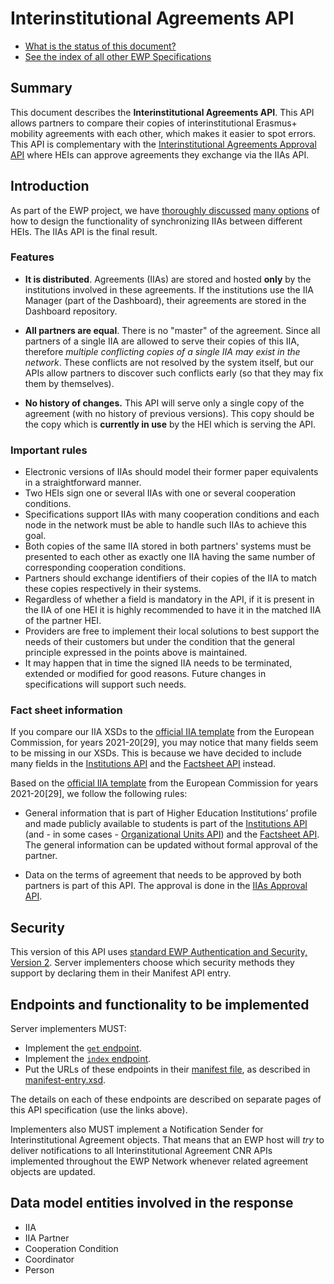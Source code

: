 Interinstitutional Agreements API
=================================

* [What is the status of this document?][statuses]
* [See the index of all other EWP Specifications][develhub]


Summary
-------

This document describes the **Interinstitutional Agreements API**. This API
allows partners to compare their copies of interinstitutional Erasmus+ mobility
agreements with each other, which makes it easier to spot errors. This API is complementary
with the [Interinstitutional Agreements Approval API][iias-approval-api]
where HEIs can approve agreements they exchange via the IIAs API.


Introduction
------------

As part of the EWP project, we have
[thoroughly discussed](https://github.com/erasmus-without-paper/general-issues/issues/12)
[many options](https://github.com/erasmus-without-paper/general-issues/issues/12#issuecomment-229931282)
of how to design the functionality of synchronizing IIAs between different
HEIs. The IIAs API is the final result.


### Features

 * **It is distributed**. Agreements (IIAs) are stored and hosted **only** by
   the institutions involved in these agreements. If the institutions use the IIA Manager
   (part of the Dashboard), their agreements are stored in the Dashboard repository.

 * **All partners are equal**. There is no "master" of the agreement. Since all
   partners of a single IIA are allowed to serve their copies of this IIA,
   therefore *multiple conflicting copies of a single IIA may exist in the
   network*. These conflicts are not resolved by the system itself, but our
   APIs allow partners to discover such conflicts early (so that they may fix
   them by themselves).

 * **No history of changes.** This API will serve only a single copy of the
   agreement (with no history of previous versions). This copy should be the
   copy which is **currently in use** by the HEI which is serving the API.


### Important rules


* Electronic versions of IIAs should model their former paper equivalents in a straightforward manner.
* Two HEIs sign one or several IIAs with one or several cooperation conditions.
* Specifications support IIAs with many cooperation conditions and each node in the network must be able
  to handle such IIAs to achieve this goal.
* Both copies of the same IIA stored in both partners' systems must be presented to each other 
  as exactly one IIA having the same number of corresponding cooperation conditions.
* Partners should exchange identifiers of their copies of the IIA to match these copies respectively in their systems.
* Regardless of whether a field is mandatory in the API, if it is present in the IIA of one HEI
  it is highly recommended to have it in the matched IIA of the partner HEI.
* Providers are free to implement their local solutions to best support the needs of their customers
  but under the condition that the general principle expressed in the points above is maintained.
* It may happen that in time the signed IIA needs to be terminated, extended or modified for good reasons.
  Future changes in specifications will support such needs.


### Fact sheet information

If you compare our IIA XSDs to the [official IIA template](resources)
from the European Commission, for years 2021-20[29], you may notice that
many fields seem to be missing in our XSDs. This is because we have decided
to include many fields in the [Institutions API][institutions-api]
and the [Factsheet API][factsheet-api] instead.

Based on the [official IIA template](resources) from the European Commission for years 2021-20[29],
we follow the following rules:

 * General information that is part of Higher Education Institutions’ profile
   and made publicly available to students is part of the [Institutions API][institutions-api]
   (and - in some cases - [Organizational Units API][ounits-api]) and the [Factsheet API][factsheet-api].
   The general information can be updated without formal approval of the partner.

 * Data on the terms of agreement that needs to be approved by both partners
   is part of this API. The approval is done in the [IIAs Approval API][iias-approval-api]. 


Security
--------

This version of this API uses [standard EWP Authentication and Security, Version 2][sec-v2].
Server implementers choose which security methods they support by declaring them
in their Manifest API entry.


Endpoints and functionality to be implemented
---------------------------------------------

Server implementers MUST:

 * Implement the [`get` endpoint](endpoints/get.md).
 * Implement the [`index` endpoint](endpoints/index.md).
 * Put the URLs of these endpoints in their [manifest file][discovery-api], as
   described in [manifest-entry.xsd](manifest-entry.xsd).

The details on each of these endpoints are described on separate pages of this
API specification (use the links above).

Implementers also MUST implement a Notification Sender for Interinstitutional Agreement objects.
That means that an EWP host will *try* to deliver notifications to all Interinstitutional Agreement CNR APIs
implemented throughout the EWP Network whenever related agreement objects are updated.


Data model entities involved in the response
--------------------------------------------

 * IIA
 * IIA Partner
 * Cooperation Condition
 * Coordinator
 * Person


[develhub]: http://developers.erasmuswithoutpaper.eu/
[statuses]: https://github.com/erasmus-without-paper/ewp-specs-management#statuses
[discovery-api]: https://github.com/erasmus-without-paper/ewp-specs-api-discovery
[institutions-api]: https://github.com/erasmus-without-paper/ewp-specs-api-institutions
[sec-v2]: https://github.com/erasmus-without-paper/ewp-specs-sec-intro/tree/stable-v2
[factsheet-api]: https://github.com/erasmus-without-paper/ewp-specs-api-factsheet
[iias-approval-api]: https://github.com/erasmus-without-paper/ewp-specs-api-iias-approval
[ounits-api]: https://github.com/erasmus-without-paper/ewp-specs-api-ounits
